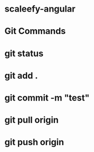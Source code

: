 # scaleefy-angular


# Git Commands

# git status
# git add .
# git commit -m "test"
# git pull origin
# git push origin